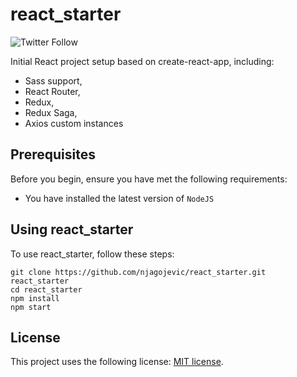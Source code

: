 # react_starter

<!--- These are examples. See https://shields.io for others or to customize this set of shields. You might want to include dependencies, project status and licence info here --->
![Twitter Follow](https://img.shields.io/twitter/follow/njagojevic_igor?style=social)

Initial React project setup based on create-react-app, including:
* Sass support,
* React Router,
* Redux,
* Redux Saga,
* Axios custom instances


## Prerequisites

Before you begin, ensure you have met the following requirements:
<!--- These are just example requirements. Add, duplicate or remove as required --->
* You have installed the latest version of `NodeJS`

## Using react_starter

To use react_starter, follow these steps:

```
git clone https://github.com/njagojevic/react_starter.git react_starter
cd react_starter
npm install
npm start
```

## License
<!--- If you're not sure which open license to use see https://choosealicense.com/--->

This project uses the following license: [MIT license](https://opensource.org/licenses/MIT).

